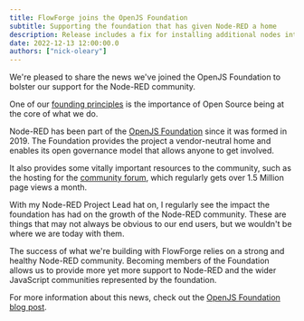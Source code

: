 ```yaml
---
title: FlowForge joins the OpenJS Foundation
subtitle: Supporting the foundation that has given Node-RED a home
description: Release includes a fix for installing additional nodes into Node-RED.
date: 2022-12-13 12:00:00.0
authors: ["nick-oleary"]
---
```


We're pleased to share the news we've joined the OpenJS Foundation to bolster our
support for the Node-RED community.

<!--more-->

One of our [founding principles](https://flowforge.com/handbook/company/#open-source-stewardship) is
the importance of Open Source being at the core of what we do.

Node-RED has been part of the [OpenJS Foundation](https://openjsf.org/) since it was formed in 2019.
The Foundation provides the project a vendor-neutral home and enables its open governance model that
allows anyone to get involved.

It also provides some vitally important resources to the community, such as the hosting for the
[community forum](https://discourse.nodered.org), which regularly gets over 1.5 Million page views a
month.

With my Node-RED Project Lead hat on, I regularly see the impact the foundation has had on the growth
of the Node-RED community. These are things that may not always be obvious to our end users, but
we wouldn't be where we are today with them.

The success of what we're building with FlowForge relies on a strong and healthy Node-RED community.
Becoming members of the Foundation allows us to provide more yet more support to Node-RED and the wider
JavaScript communities represented by the foundation.

For more information about this news, check out the [OpenJS Foundation blog post](https://openjsf.org/announcement/2022/12/13/welcoming-flowforge-to-the-openjs-foundation/).
